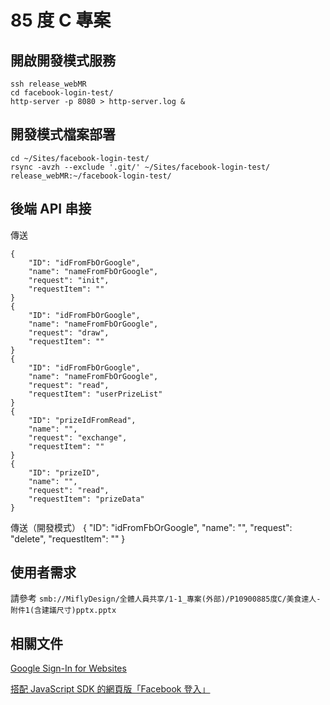 # 85 度 C 專案

## 開啟開發模式服務

    ssh release_webMR
    cd facebook-login-test/
    http-server -p 8080 > http-server.log &

## 開發模式檔案部署

    cd ~/Sites/facebook-login-test/
    rsync -avzh --exclude '.git/' ~/Sites/facebook-login-test/ release_webMR:~/facebook-login-test/

## 後端 API 串接

傳送

    {
        "ID": "idFromFbOrGoogle",
        "name": "nameFromFbOrGoogle",
        "request": "init",
        "requestItem": ""
    }
    {
        "ID": "idFromFbOrGoogle",
        "name": "nameFromFbOrGoogle",
        "request": "draw",
        "requestItem": ""
    }
    {
        "ID": "idFromFbOrGoogle",
        "name": "nameFromFbOrGoogle",
        "request": "read",
        "requestItem": "userPrizeList"
    }
    {
        "ID": "prizeIdFromRead",
        "name": "",
        "request": "exchange",
        "requestItem": ""
    }
    {
        "ID": "prizeID",
        "name": "",
        "request": "read",
        "requestItem": "prizeData"
    }

傳送（開發模式）
    {
        "ID": "idFromFbOrGoogle",
        "name": "",
        "request": "delete",
        "requestItem": ""
    }

## 使用者需求

請參考 `smb://MiflyDesign/全體人員共享/1-1_專案(外部)/P10900885度C/美食達人-附件1(含建議尺寸)pptx.pptx`

## 相關文件

[Google Sign-In for Websites](https://developers.google.com/identity/sign-in/web)

[搭配 JavaScript SDK 的網頁版「Facebook 登入」](https://developers.facebook.com/docs/facebook-login/web)